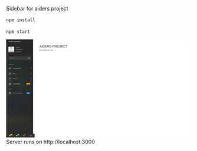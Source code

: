 Sidebar for aiders project 

```
npm install 

npm start
```
![screenshot](screenshot.png)
 Server runs on http://localhost:3000

